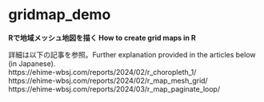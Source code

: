 # gridmap_demo
<p><strong>Rで地域メッシュ地図を描く How to create grid maps in R</strong></p>
<p>詳細は以下の記事を参照。Further explanation provided in the articles below (in Japanese).<br>
https://ehime-wbsj.com/reports/2024/02/r_choropleth_1/<br>
https://ehime-wbsj.com/reports/2024/02/r_map_mesh_grid/<br>
https://ehime-wbsj.com/reports/2024/03/r_map_paginate_loop/<br>
</p>
